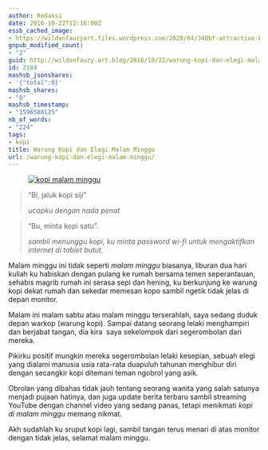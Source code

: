 ```yaml
---
author: Redaksi
date: 2016-10-22T12:16:00Z
essb_cached_image:
- https://wildanfauzyart.files.wordpress.com/2020/04/340bf-attractive-bar-barista-296888.jpg?resize=640%2C300&#038;ssl=1
gnpub_modified_count:
- "2"
guid: http://wildanfauzy.art.blog/2016/10/22/warung-kopi-dan-elegi-malam-minggu/
id: 2184
mashsb_jsonshares:
- '{"total":0}'
mashsb_shares:
- "0"
mashsb_timestamp:
- "1596588125"
nb_of_words:
- "224"
tags:
- kopi
title: Warung Kopi dan Elegi Malam Minggu
url: /warung-kopi-dan-elegi-malam-minggu/
---
```


<div class="wp-block-image">
  <figure class="aligncenter size-large"><a href="https://wildanfauzyart.files.wordpress.com/2020/04/340bf-attractive-bar-barista-296888.jpg?w=768"><img src="https://wildanfauzyart.files.wordpress.com/2020/04/340bf-attractive-bar-barista-296888.jpg?w=768" alt="kopi malam minggu" title="Warung Kopi dan Elegi Malam Minggu" data-recalc-dims="1" /></a></figure>
</div>

<blockquote class="wp-block-quote">
  <p>
    &#8220;Bi, jaluk kopi siji&#8221;
  </p>
  
  <cite><em>ucapku dengan nada penat</em></cite>
</blockquote>

<blockquote class="wp-block-quote">
  <p>
    &#8220;Bu, minta kopi satu&#8221;.
  </p>
  
  <cite><em>sambil menunggu kopi, ku minta password wi-fi untuk mengaktifkan internet di tablet butut.</em></cite>
</blockquote>

<p class="has-drop-cap">
  Malam minggu ini tidak seperti <em>malam minggu</em> biasanya, liburan dua hari kuliah ku habiskan dengan pulang ke rumah bersama temen seperantauan, sehabis magrib rumah ini serasa sepi dan hening, ku berkunjung ke warung kopi dekat rumah dan sekedar memesan kopo sambil ngetik tidak jelas di depan monitor.
</p>

Malam ini malam sabtu atau malam minggu terserahlah, saya sedang duduk depan warkop (warung kopi). Sampai datang seorang lelaki menghampiri dan berjabat tangan, dia kira &nbsp;saya sekelompok dari segerombolan dari mereka.

Pikirku positif mungkin mereka segerombolan lelaki kesepian, sebuah elegi yang dialami manusia usia rata-rata duapuluh tahunan menghibur diri dengan secangkir kopi ditemani teman ngobrol yang asik.

Obrolan yang dibahas tidak jauh tentang seorang wanita yang salah satunya menjadi pujaan hatinya, dan juga update berita terbaru sambil streaming YouTube dengan channel video yang sedang panas, tetapi menikmati _kopi di malam minggu_ memang nikmat.

  
Akh sudahlah ku sruput kopi lagi, sambil tangan terus menari di atas monitor dengan tidak jelas, selamat malam minggu.
